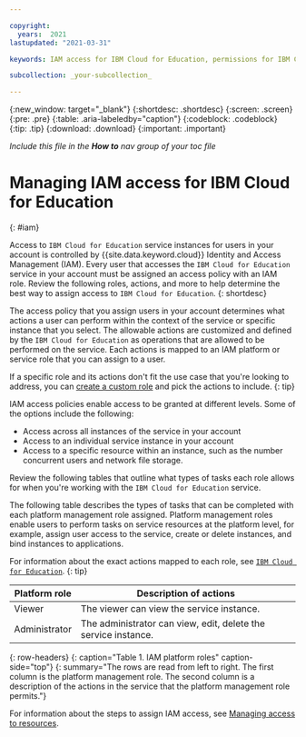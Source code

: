```yaml
---

copyright:
  years:  2021
lastupdated: "2021-03-31"

keywords: IAM access for IBM Cloud for Education, permissions for IBM Cloud for Education, identity and access management for IBM Cloud for Education, roles for IBM Cloud for Education, actions for IBM Cloud for Education, assigning access for IBM Cloud for Education

subcollection: _your-subcollection_

---
```


{:new_window: target="_blank"}
{:shortdesc: .shortdesc}
{:screen: .screen}
{:pre: .pre}
{:table: .aria-labeledby="caption"}
{:codeblock: .codeblock}
{:tip: .tip}
{:download: .download}
{:important: .important}

_Include this file in the **How to** nav group of your toc file_

# Managing IAM access for IBM Cloud for Education
{: #iam}

Access to `IBM Cloud for Education` service instances for users in your account is controlled by {{site.data.keyword.cloud}} Identity and Access Management (IAM). Every user that accesses the `IBM Cloud for Education` service in your account must be assigned an access policy with an IAM role. Review the following roles, actions, and more to help determine the best way to assign access to `IBM Cloud for Education`. 
{: shortdesc}

The access policy that you assign users in your account determines what actions a user can perform within the context of the service or specific instance that you select. The allowable actions are customized and defined by the `IBM Cloud for Education` as operations that are allowed to be performed on the service. Each actions is mapped to an IAM platform or service role that you can assign to a user.

If a specific role and its actions don't fit the use case that you're looking to address, you can [create a custom role](/docs/account?topic=account-custom-roles#custom-access-roles) and pick the actions to include.
{: tip}

IAM access policies enable access to be granted at different levels. Some of the options include the following: 

* Access across all instances of the service in your account
* Access to an individual service instance in your account <!-- if this applies -->
* Access to a specific resource within an instance, such as the number concurrent users and network file storage.

Review the following tables that outline what types of tasks each role allows for when you're working with the `IBM Cloud for Education` service.

The following table describes the types of tasks that can be completed with each platform management role assigned. Platform management roles enable users to perform tasks on service resources at the platform level, for example, assign user access to the service, create or delete instances, and bind instances to applications.

<!-- IMPORTANT TO ADD: This link should go directly to your service's heading in https://cloud.ibm.com/docs/account?topic=account-iam-service-roles-actions, for example [`service-name`](/docs/account?topic=account-iam-service-roles-actions#certificate-manager) -->
For information about the exact actions mapped to each role, see [`IBM Cloud for Education`](_YourSubHeadingLink_).
{: tip}

<!-- This is a high level view of what the platform roles allow users to do. Use a plain language description about what kind of tasks can be completed or the common jobs to be done that users can expect to accomplish when having each role assigned. -->

| Platform role | Description of actions | 
|--------------------------|------------------------|
| Viewer                   | The viewer can view the service instance.        |
| Administrator            | The administrator can view, edit, delete the service instance.            |
{: row-headers}
{: caption="Table 1. IAM platform roles" caption-side="top"}
{: summary="The rows are read from left to right. The first column is the platform management role. The second column is a description of the actions in the service that the platform management role permits."}




For information about the steps to assign IAM access, see [Managing access to resources](/docs/account?topic=account-assign-access-resources).


